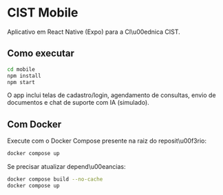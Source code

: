 # CIST Mobile

Aplicativo em React Native (Expo) para a Cl\u00ednica CIST.

## Como executar

```bash
cd mobile
npm install
npm start
```

O app inclui telas de cadastro/login, agendamento de consultas, envio de documentos e chat de suporte com IA (simulado).

## Com Docker

Execute com o Docker Compose presente na raiz do reposit\u00f3rio:

```bash
docker compose up
```


Se precisar atualizar depend\u00eancias:

```bash
docker compose build --no-cache
docker compose up
```
